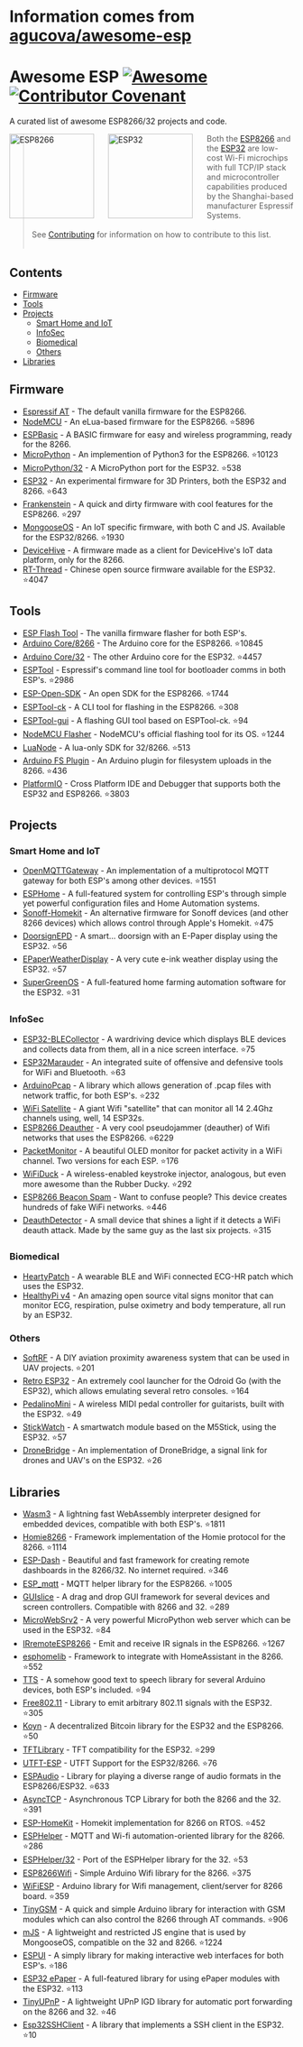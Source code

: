 # Information comes from [agucova/awesome-esp](https://github.com/agucova/awesome-esp)
<!--lint disable awesome-list-item-->
<!--lint disable awesome-toc-->
<!--lint disable no-blockquote-without-marker-->

# Awesome ESP [![Awesome](https://awesome.re/badge.svg)](https://awesome.re) [![Contributor Covenant](https://img.shields.io/badge/Contributor%20Covenant-v2.0%20adopted-ff69b4.svg)](code-of-conduct.md)
A curated list of awesome ESP8266/32 projects and code.

<a href="http://espressif.com/en/products/hardware/esp8266ex/overview"><img src="https://cdn.instructables.com/FTQ/HQNH/J4OFNC31/FTQHQNHJ4OFNC31.LARGE.jpg" alt="ESP8266" align="left" style="margin-right: 25px" height=150></a>
<a href="http://espressif.com/en/products/hardware/esp32/overview"><img src="https://pbs.twimg.com/profile_images/863510403120222208/rjVOiTe3.jpg" alt="ESP32" align="left" style="margin-right: 25px" height=150></a>
> Both the [ESP8266](http://espressif.com/en/products/hardware/esp8266ex/overview) and the [ESP32](http://espressif.com/en/products/hardware/esp32/overview) are low-cost Wi-Fi microchips with full TCP/IP stack and microcontroller capabilities produced by the Shanghai-based manufacturer Espressif Systems.  
> <br/>
> See [Contributing](contributing.md) for information on how to contribute to this list.
> <br/><br/> 

<!--lint disable no-repeat-punctuation-->
## Contents
- [Firmware](#firmware)
- [Tools](#tools)
- [Projects](#projects)
  - [Smart Home and IoT](#smart-home-and-iot)
  - [InfoSec](#infosec)
  - [Biomedical](#biomedical)
  - [Others](#others)
- [Libraries](#libraries)

## Firmware
- [Espressif AT](http://bbs.espressif.com/) - The default vanilla firmware for the ESP8266.
- [NodeMCU](https://github.com/nodemcu/nodemcu-firmware) - An eLua-based firmware for the ESP8266. :star:5896
- [ESPBasic](http://www.esp8266basic.com/) - A BASIC firmware for easy and wireless programming, ready for the 8266.
- [MicroPython](https://github.com/micropython/micropython/) - An implemention of Python3 for the ESP8266. :star:10123
- [MicroPython/32](https://github.com/micropython/micropython-esp32) - A MicroPython port for the ESP32. :star:538
- [ESP32](https://github.com/luc-github/ESP3D) - An experimental firmware for 3D Printers, both the ESP32 and 8266. :star:643
- [Frankenstein](https://github.com/nekromant/esp8266-frankenstein) - A quick and dirty firmware with cool features for the ESP8266. :star:297
- [MongooseOS](https://github.com/cesanta/mongoose-os) - An IoT specific firmware, with both C and JS. Available for the ESP32/8266. :star:1930
- [DeviceHive](https://devicehive.com/) - A firmware made as a client for DeviceHive's IoT data platform, only for the 8266.
- [RT-Thread](https://github.com/RT-Thread/rt-thread) - Chinese open source firmware available for the ESP32. :star:4047
## Tools
- [ESP Flash Tool](http://espressif.com/en/support/download/other-tools) - The vanilla firmware flasher for both ESP's.
- [Arduino Core/8266](https://github.com/esp8266/arduino) - The Arduino core for the ESP8266. :star:10845
- [Arduino Core/32](https://github.com/espressif/arduino-esp32) - The other Arduino core for the ESP32. :star:4457
- [ESPTool](https://github.com/espressif/esptool) - Espressif's command line tool for bootloader comms in both ESP's. :star:2986
- [ESP-Open-SDK](https://github.com/pfalcon/esp-open-sdk) - An open SDK for the ESP8266. :star:1744
- [ESPTool-ck](https://github.com/igrr/esptool-ck) - A CLI tool for flashing in the ESP8266. :star:308
- [ESPTool-gui](https://github.com/Rodmg/esptool-gui) - A flashing GUI tool based on ESPTool-ck. :star:94
- [NodeMCU Flasher](https://github.com/nodemcu/nodemcu-flasher) - NodeMCU's official flashing tool for its OS. :star:1244
- [LuaNode](https://github.com/Nicholas3388/LuaNode) - A lua-only SDK for 32/8266. :star:513
- [Arduino FS Plugin](https://github.com/esp8266/arduino-esp8266fs-plugin) - An Arduino plugin for filesystem uploads in the 8266. :star:436
- [PlatformIO](https://github.com/platformio/platformio-core) - Cross Platform IDE and Debugger that supports both the ESP32 and ESP8266. :star:3803
## Projects
### Smart Home and IoT
- [OpenMQTTGateway](https://github.com/1technophile/OpenMQTTGateway) - An implementation of a multiprotocol MQTT gateway for both ESP's among other devices. :star:1551
- [ESPHome](https://esphome.io/) - A full-featured system for controlling ESP's through simple yet powerful configuration files and Home Automation systems.
- [Sonoff-Homekit](https://github.com/Gruppio/Sonoff-Homekit) - An alternative firmware for Sonoff devices (and other 8266 devices) which allows control through Apple's Homekit. :star:475
- [DoorsignEPD](https://github.com/jamct/DoorsignEPD) - A smart... doorsign with an E-Paper display using the ESP32. :star:56
- [EPaperWeatherDisplay](https://github.com/henri98/esp32-e-paper-weatherdisplay) - A very cute e-ink weather display using the ESP32. :star:57
- [SuperGreenOS](https://github.com/supergreenlab/SuperGreenOS) - A full-featured home farming automation software for the ESP32. :star:31
### InfoSec
- [ESP32-BLECollector](https://github.com/tobozo/ESP32-BLECollector) - A wardriving device which displays BLE devices and collects data from them, all in a nice screen interface. :star:75
- [ESP32Marauder](https://github.com/justcallmekoko/ESP32Marauder) - An integrated suite of offensive and defensive tools for WiFi and Bluetooth. :star:63
- [ArduinoPcap](https://github.com/spacehuhn/ArduinoPcap) - A library which allows generation of .pcap files with network traffic, for both ESP's. :star:232
- [WiFi Satellite](https://hackaday.io/project/28831-wifi-satellite-34c3) - A giant Wifi "satellite" that can monitor all 14 2.4Ghz channels using, well, 14 ESP32s.
- [ESP8266 Deauther](https://github.com/spacehuhn/esp8266_deauther) - A very cool pseudojammer (deauther) of Wifi networks that uses the ESP8266. :star:6229
- [PacketMonitor](https://github.com/spacehuhn/PacketMonitor32) - A beautiful OLED monitor for packet activity in a WiFi channel. Two versions for each ESP. :star:176
- [WiFiDuck](https://github.com/spacehuhn/WiFiDuck) - A wireless-enabled keystroke injector, analogous, but even more awesome than the Rubber Ducky. :star:292
- [ESP8266 Beacon Spam](https://github.com/spacehuhn/esp8266_beaconSpam) - Want to confuse people? This device creates hundreds of fake WiFi networks. :star:446
- [DeauthDetector](https://github.com/spacehuhn/DeauthDetector) - A small device that shines a light if it detects a WiFi deauth attack. Made by the same guy as the last six projects. :star:315
### Biomedical
- [HeartyPatch](https://heartypatch.protocentral.com/) - A wearable BLE and WiFi connected ECG-HR patch which uses the ESP32.
- [HealthyPi v4](https://www.crowdsupply.com/protocentral/healthypi-v4-unplugged) - An amazing open source vital signs monitor that can monitor ECG, respiration, pulse oximetry and body temperature, all run by an ESP32.
### Others
- [SoftRF](https://github.com/lyusupov/SoftRF) - A DIY aviation proximity awareness system that can be used in UAV projects. :star:201
- [Retro ESP32](https://github.com/retro-esp32/RetroESP32) - An extremely cool launcher for the Odroid Go (with the ESP32), which allows emulating several retro consoles. :star:164
- [PedalinoMini](https://github.com/alf45tar/PedalinoMini) - A wireless MIDI pedal controller for guitarists, built with the ESP32. :star:49
- [StickWatch](https://github.com/eggfly/StickWatch) - A smartwatch module based on the M5Stick, using the ESP32. :star:57
- [DroneBridge](https://github.com/DroneBridge/ESP32) - An implementation of DroneBridge, a signal link for drones and UAV's on the ESP32. :star:26
## Libraries
- [Wasm3](https://github.com/wasm3/wasm3) - A lightning fast WebAssembly interpreter designed for embedded devices, compatible with both ESP's. :star:1811
- [Homie8266](https://github.com/marvinroger/homie-esp8266) - Framework implementation of the Homie protocol for the 8266. :star:1114
- [ESP-Dash](https://github.com/ayushsharma82/ESP-DASH) - Beautiful and fast framework for creating remote dashboards in the 8266/32. No internet required. :star:346
- [ESP_mqtt](https://github.com/tuanpmt/esp_mqtt) - MQTT helper library for the ESP8266. :star:1005
- [GUIslice](https://github.com/ImpulseAdventure/GUIslice) - A drag and drop GUI framework for several devices and screen controllers. Compatible with 8266 and 32. :star:289
- [MicroWebSrv2](https://github.com/jczic/MicroWebSrv2) - A very powerful MicroPython web server which can be used in the ESP32. :star:84
- [IRremoteESP8266](https://github.com/markszabo/IRremoteESP8266) - Emit and receive IR signals in the ESP8266. :star:1267
- [esphomelib](https://github.com/OttoWinter/esphomelib) - Framework to integrate with HomeAssistant in the 8266. :star:552
- [TTS](https://github.com/jscrane/TTS) - A somehow good text to speech library for several Arduino devices, both ESP's included. :star:94
- [Free802.11](https://github.com/Jeija/esp32free80211) - Library to emit arbitrary 802.11 signals with the ESP32. :star:305
- [Koyn](https://github.com/elkrem/koyn) - A decentralized Bitcoin library for the ESP32 and the ESP8266. :star:50
- [TFTLibrary](https://github.com/loboris/ESP32_TFT_library) - TFT compatibility for the ESP32. :star:299
- [UTFT-ESP](https://github.com/gnulabis/UTFT-ESP) - UTFT Support for the ESP32/8266. :star:76
- [ESPAudio](https://github.com/earlephilhower/ESP8266Audio) - Library for playing a diverse range of audio formats in the ESP8266/ESP32. :star:633
- [AsyncTCP](https://github.com/me-no-dev/ESPAsyncTCP) - Asynchronous TCP Library for both the 8266 and the 32. :star:391
- [ESP-HomeKit](https://github.com/maximkulkin/esp-homekit) - Homekit implementation for 8266 on RTOS. :star:452
- [ESPHelper](https://github.com/ItKindaWorks/ESPHelper) - MQTT and Wi-fi automation-oriented library for the 8266. :star:286
- [ESPHelper/32](https://github.com/ItKindaWorks/ESPHelper32) - Port of the ESPHelper library for the 32. :star:53
- [ESP8266Wifi](https://github.com/ekstrand/ESP8266wifi) - Simple Arduino Wifi library for the 8266. :star:375
- [WiFiESP](https://github.com/bportaluri/WiFiEsp) - Arduino library for Wifi management, client/server for 8266 board. :star:359
- [TinyGSM](https://github.com/vshymanskyy/TinyGSM) - A quick and simple Arduino library for interaction with GSM modules which can also control the 8266 through AT commands. :star:906
- [mJS](https://github.com/cesanta/mjs) - A lightweight and restricted JS engine that is used by MongooseOS, compatible on the 32 and 8266. :star:1224
- [ESPUI](https://github.com/s00500/ESPUI) - A simply library for making interactive web interfaces for both ESP's. :star:186
- [ESP32 ePaper](https://github.com/loboris/ESP32_ePaper_example) - A full-featured library for using ePaper modules with the ESP32. :star:113
- [TinyUPnP](https://github.com/ofekp/TinyUPnP) - A lightweight UPnP IGD library for automatic port forwarding on the 8266 and 32. :star:46
- [Esp32SSHClient](https://github.com/J-Rios/Arduino-esp32sshclient) - A library that implements a SSH client in the ESP32. :star:10



